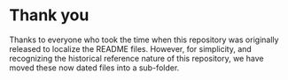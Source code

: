 # Thank you

Thanks to everyone who took the time when this repository was originally released
to localize the README files. However, for simplicity, and recognizing the
historical reference nature of this repository, we have moved these now dated
files into a sub-folder.

